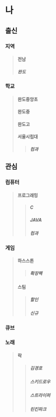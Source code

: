 # 나
## 출신
### 지역
>#### 전남
>##### 완도
### 학교
>#### 완도중앙초
>#### 완도중
>#### 완도고
>#### 서울시립대
>>##### 컴과
## 관심
### 컴퓨터
>#### 프로그래밍
>>##### C
>>##### JAVA
>>##### 컴과
### 게임
>#### 하스스톤
>>##### 확장팩
>#### 스팀
>>##### 할인
>>##### 신규
### 큐브
### 노래
>#### 락
>>##### 김경호
>>##### 스키드로우
>>##### 스트라이퍼
>>##### 린킨파크
